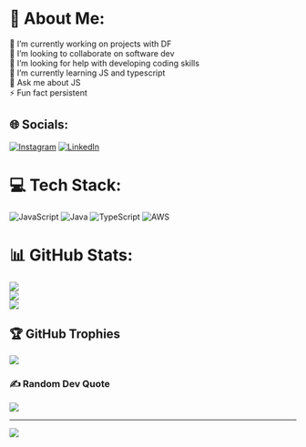 # 💫 About Me:
🔭 I’m currently working on projects with DF<br>👯 I’m looking to collaborate on software dev <br>🤝 I’m looking for help with developing coding skills<br>🌱 I’m currently learning JS and typescript <br>💬 Ask me about JS<br>⚡ Fun fact persistent 


## 🌐 Socials:
[![Instagram](https://img.shields.io/badge/Instagram-%23E4405F.svg?logo=Instagram&logoColor=white)](https://instagram.com/godfrey.flex) [![LinkedIn](https://img.shields.io/badge/LinkedIn-%230077B5.svg?logo=linkedin&logoColor=white)](https://linkedin.com/in/godfrey-williams-58a896206) 

# 💻 Tech Stack:
![JavaScript](https://img.shields.io/badge/javascript-%23323330.svg?style=for-the-badge&logo=javascript&logoColor=%23F7DF1E) ![Java](https://img.shields.io/badge/java-%23ED8B00.svg?style=for-the-badge&logo=java&logoColor=white) ![TypeScript](https://img.shields.io/badge/typescript-%23007ACC.svg?style=for-the-badge&logo=typescript&logoColor=white) ![AWS](https://img.shields.io/badge/AWS-%23FF9900.svg?style=for-the-badge&logo=amazon-aws&logoColor=white)
# 📊 GitHub Stats:
![](https://github-readme-stats.vercel.app/api?username=Godfreyw&theme=tokyonight&hide_border=false&include_all_commits=true&count_private=true)<br/>
![](https://github-readme-streak-stats.herokuapp.com/?user=Godfreyw&theme=tokyonight&hide_border=false)<br/>
![](https://github-readme-stats.vercel.app/api/top-langs/?username=Godfreyw&theme=tokyonight&hide_border=false&include_all_commits=true&count_private=true&layout=compact)

## 🏆 GitHub Trophies
![](https://github-profile-trophy.vercel.app/?username=Godfreyw&theme=radical&no-frame=false&no-bg=false&margin-w=4)

### ✍️ Random Dev Quote
![](https://quotes-github-readme.vercel.app/api?type=horizontal&theme=radical)

---
[![](https://visitcount.itsvg.in/api?id=Godfreyw&icon=0&color=0)](https://visitcount.itsvg.in)

<!-- Proudly created with GPRM ( https://gprm.itsvg.in ) -->
